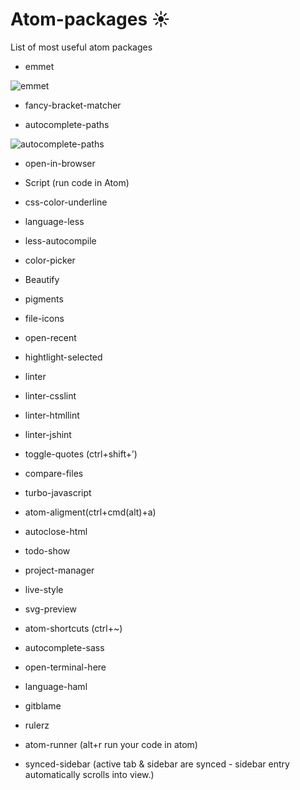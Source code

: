 # Atom-packages :sunny:
List of most useful atom packages

- emmet

 ![emmet](http://media02.hongkiat.com/useful-atom-packages/emmet.gif)
 
- fancy-bracket-matcher

- autocomplete-paths

 ![autocomplete-paths](http://s1.directupload.net/images/140411/p5kvife6.gif)
 
- open-in-browser

- Script (run code in Atom)

- css-color-underline

- language-less

- less-autocompile 

- color-picker 

- Beautify

- pigments

- file-icons

- open-recent

- hightlight-selected

- linter

- linter-csslint

- linter-htmllint

- linter-jshint

- toggle-quotes (ctrl+shift+’)

- compare-files 

- turbo-javascript

- atom-aligment(ctrl+cmd(alt)+a)

- autoclose-html

- todo-show

- project-manager

- live-style

- svg-preview 

- atom-shortcuts (ctrl+~)

- autocomplete-sass

- open-terminal-here

- language-haml

- gitblame

- rulerz 

- atom-runner (alt+r run your code in atom)

- synced-sidebar (active tab & sidebar are synced - sidebar entry automatically scrolls into view.)

